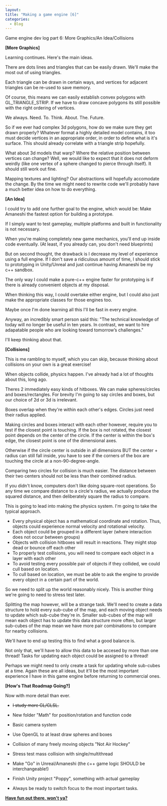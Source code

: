 ```yaml
--- 
layout:
title: "Making a game engine [6]"
categories:
  - Blog
---
```


Game engine dev log part 6: More Graphics/An Idea/Collisions

<b>[More Graphics]</b>

Learning continues. Here's the main ideas.

There are dots lines and triangles that can be easily drawn. We'll make the most out of using triangles.

Each triangle can be drawn in certain ways, and vertices for adjacent triangles can be re-used to save memory.

Of course, this means we can easily establish convex polygons with GL_TRIANGLE_STRIP. If we have to draw concave polygons its still possible with the right ordering of vertices.

We always. Need. To. Think. About. The. Future.

So if we ever had complex 3d polygons, how do we make sure they get drawn properly? Whatever format a highly detailed model contains, it too must decide vertices in an appropriate order, in order to define what is it's surface. This should already correlate with a triangle strip hopefully.

What about 3d models that warp? Where the relative position between vertices can change? Well, we would like to expect that it does not deform weirdly (like one vertex of a sphere changed to pierce through itself). It should still work out fine.

Mapping textures and lighting? Our abstractions will hopefully accomodate the change. By the time we might need to rewrite code we'll probably have a much better idea on how to do everything.

<b>[An Idea]</b>

I could try to add one further goal to the engine, which would be: Make Amaneshi the fastest option for building a prototype.

If I simply want to test gameplay, multiple platforms and built in functionality is not necessary.

When you're making completely new game mechanics, you'll end up inside code eventually. (At least, if you already can, you don't need blueprints)

But on second thought, the drawback is I decrease my level of experience using a full engine. If I don't save a ridiculous amount of time, I should stick to prototyping in Unity/Unreal and just continue having Amaneshi be my c++ sandbox.

The only way I could make a pure-c++ engine faster for prototyping is if there is already convenient objects at my disposal.

When thinking this way, I could overtake either engine, but I could also just make the appropriate classes for those engines too.

Maybe once I'm done learning all this I'll be fast in every engine.

Anyway, an incredibly smart person said this: "The technical knowledge of today will no longer be useful in ten years. In contrast, we want to hire adapatable people who are looking toward tomorrow’s challenges."

I'll keep thinking about that.

<b>[Collisions]</b>

This is me rambling to myself, which you can skip, because thinking about collisions on your own is a great exercise!

When objects collide, physics happen. I've already had a lot of thoughts about this, long ago. 

Theres 2 immediately easy kinds of hitboxes. We can make spheres/circles and boxes/rectangles. For brevity I'm going to say circles and boxes, but our choice of 2d or 3d is irrelevant.

Boxes overlap when they're within each other's edges. Circles just need their radius applied.

Making circles and boxes interact with each other however, require you to test if the closest point is touching. If the box is not rotated, the closest point depends on the center of the circle. If the center is within the box's edge, the closest point is one of the dimensional axes.

Otherwise if the circle center is outside in all dimensions BUT the center + radius can still fall inside, you have to see if the corners of the box are touching the circle at a non-90-degree-angle. 

Comparing two circles for collision is much easier. The distance between their two centers should not be less than their combined radius.

If you didn't know, computers don't like doing square-root operations. So any time we compare distance to a circle's radius, we actually produce the squared distance, and then deliberately square the radius to compare.

This is going to lead into making the physics system. I'm going to take the typical approach.

 - Every physical object has a mathematical coordinate and rotation. Thus, objects could experience normal velocity and rotational velocity.
 - Each object could be grouped in a different layer (where interaction does not occur between groups)
 - Objects with collision hitboxes will result in reactions. They might stop dead or bounce off each other
 - To properly test collisions, you will need to compare each object in a layer with each other
 - To avoid testing every possible pair of objects if they collided, we could cull based on location.
 - To cull based on location, we must be able to ask the engine to provide every object in a certain part of the world.

So we need to split up the world reasonably nicely. This is another thing we're going to need to stress test later.

Splitting the map however, will be a strange task. We'll need to create a data structure to hold every sub-cube of the map, and each moving object needs to update which sub-cube they're in. Smaller sub-cubes of the map will mean each object has to update this data structure more often, but larger sub-cubes of the map mean we have more pair combinations to compare for nearby collisions.

We'll have to end up testing this to find what a good balance is.

Not only that, we'll have to allow this data to be accesed by more than one thread! Tasks for updating each object could be assigned to a thread!

Perhaps we might need to only create a task for updating whole sub-cubes at a time. Again these are all ideas, but it'll be the most important experience I have in this game engine before returning to commercial ones.

<b>[How's That Roadmap Going?]</b>

Now with more detail than ever. 

 - ~~I study more GL/GLSL.~~
 - New folder "Math" for position/rotation and function code
 - Basic camera system
 - Use OpenGL to at least draw spheres and boxes
 
 - Collision of many freely moving objects "Not Air Hockey"
 - Stress test mass collision with single/multithread

 - Make "Go" in Unreal/Amaneshi (the c++ game logic SHOULD be interchangeable!)
 - Finish Unity project "Poppy", something with actual gameplay

 - Always be ready to switch focus to the most important tasks.


<b><a href="https://github.com/iuyhcdfs/amaneshi">Have fun out there, won't ya?</a></b>
